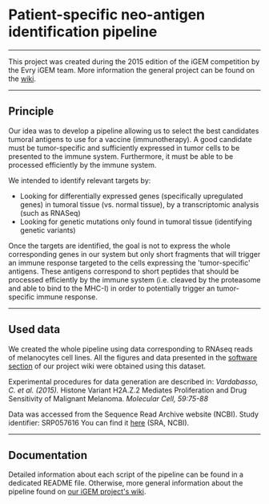 # Patient-specific neo-antigen identification pipeline
-----------

This project was created during the 2015 edition of the iGEM competition by the Evry iGEM team. More information the general project can be found on the [wiki](http://2015.igem.org/Team:Evry).

-----------

## Principle
Our idea was to develop a pipeline allowing us to select the best
candidates tumoral antigens to use for a vaccine (immunotherapy).
A good candidate must be tumor-specific and sufficiently expressed
in tumor cells to be presented to the immune system. Furthermore,
it must be able to be processed efficiently by the immune system.

We intended to identify relevant targets by:
* Looking for differentially expressed genes (specifically upregulated genes) in tumoral tissue (vs. normal tissue), by a transcriptomic analysis (such as RNASeq)
* Looking for genetic mutations only found in tumoral tissue (identifying genetic variants)

Once the targets are identified, the goal is not to express the whole
corresponding genes in our system but only short fragments that will trigger an immune response targeted to the cells expressing the 'tumor-specific' antigens. These antigens correspond to short peptides that should be processed efficiently by the immune system (i.e. cleaved by the proteasome and able to bind to the MHC-I) in order to potentially trigger an tumor-specific immune response.

----------

## Used data
We created the whole pipeline using data corresponding to RNAseq reads of melanocytes cell lines. All the figures and data presented in the [software section](http://2015.igem.org/Team:Evry/Software) of our project wiki were obtained using this dataset.

Experimental procedures for data generation are described in:
  _Vardabasso, C. et al. (2015)._ Histone Variant H2A.Z.2 Mediates
  Proliferation and Drug Sensitivity of Malignant Melanoma. _Molecular Cell, 59:75-88_

Data was accessed from the Sequence Read Archive website (NCBI). Study identifier: SRP057616
You can find it [here](http://trace.ncbi.nlm.nih.gov/Traces/sra/?study=SRP057616) (SRA, NCBI).

----------

## Documentation

Detailed information about each script of the pipeline can be found in a dedicated README file. Otherwise, more general information about the pipeline found on [our iGEM project's wiki](http://2015.igem.org/Team:Evry/Software).

